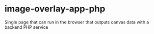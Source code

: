 # image-overlay-app-php
Single page that can run in the browser that outputs canvas data with a backend PHP service
